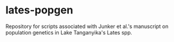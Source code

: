 # lates-popgen
Repository for scripts associated with Junker et al.'s manuscript on population genetics in Lake Tanganyika's Lates spp.
